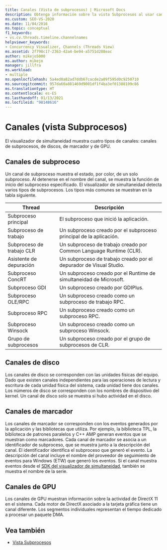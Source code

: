 ```yaml
---
title: Canales (Vista de subprocesos) | Microsoft Docs
description: Obtenga información sobre la vista Subprocesos al usar canales en el visualizador de simultaneidad de Visual Studio. Vea canales de subprocesos, canales de disco, canales de marcadores y canales de GPU.
ms.custom: SEO-VS-2020
ms.date: 11/04/2016
ms.topic: conceptual
f1_keywords:
- vs.cv.threads.timeline.channelnames
helpviewer_keywords:
- Concurrency Visualizer, Channels (Threads View)
ms.assetid: 2f798c17-2363-42a4-be94-a5751d208eac
author: mikejo5000
ms.author: mikejo
manager: jillfra
ms.workload:
- multiple
ms.openlocfilehash: 5a4ed0a82ad7ddb67cacde2a09f595d0c9250710
ms.sourcegitcommit: 957da60a881469d9001df1f4ba3ef01388109c86
ms.translationtype: HT
ms.contentlocale: es-ES
ms.lasthandoff: 01/13/2021
ms.locfileid: "98148616"
---
```

# <a name="channels-threads-view"></a>Canales (vista Subprocesos)
El visualizador de simultaneidad muestra cuatro tipos de canales: canales de subprocesos, de discos, de marcador y de GPU.

## <a name="thread-channels"></a>Canales de subproceso
 Un canal de subproceso muestra el estado, por color, de un solo subproceso. Al detenerse en el nombre del canal, se muestra la función de inicio del subproceso especificado. El visualizador de simultaneidad detecta varios tipos de subprocesos. Los tipos más comunes se muestran en la tabla siguiente.

|Thread|Descripción|
|-|-|
|Subproceso principal|El subproceso que inició la aplicación.|
|Subproceso de trabajo|Un subproceso creado por el subproceso principal de la aplicación.|
|Subproceso de trabajo CLR|Un subproceso de trabajo creado por Common Language Runtime (CLR).|
|Asistente de depuración|Un subproceso de trabajo creado por el depurador de Visual Studio.|
|Subproceso ConcRT|Un subproceso creado por el Runtime de simultaneidad de Microsoft.|
|Subproceso GDI|Un subproceso creado por GDIPlus.|
|Subproceso OLE/RPC|Un subproceso creado como un subproceso de trabajo RPC.|
|Subproceso RPC|Un subproceso creado como un subproceso RPC.|
|Subproceso Winsock|Un subproceso creado como un subproceso Winsock.|
|Grupo de subprocesos|Un subproceso creado por el grupo de subprocesos de CLR.|

## <a name="disk-channels"></a>Canales de disco
 Los canales de disco se corresponden con las unidades físicas del equipo. Dado que existen canales independientes para las operaciones de lectura y escritura de cada unidad física del sistema, cada unidad tiene dos canales. Los números de disco se corresponden con los nombres de dispositivo del kernel. Un canal de disco solo se muestra si hubo actividad en el disco.

## <a name="marker-channels"></a>Canales de marcador
 Los canales de marcador se corresponden con los eventos generados por la aplicación y las bibliotecas que utiliza. Por ejemplo, la biblioteca TPL, la biblioteca de patrones paralelos y C++ AMP generan eventos que se muestran como marcadores. Cada canal de marcador se asocia a un identificador de subproceso, que se muestra junto a la descripción del canal. El identificador identifica el subproceso que generó el evento. La descripción del canal incluye el nombre del proveedor de seguimiento de eventos para Windows (ETW) que generó los eventos. Si el canal muestra eventos desde el [SDK del visualizador de simultaneidad](../profiling/concurrency-visualizer-sdk.md), también se muestra el nombre de la serie.

## <a name="gpu-channels"></a>Canales de GPU
 Los canales de GPU muestran información sobre la actividad de DirectX 11 en el sistema.  Cada motor de DirectX asociado a la tarjeta gráfica tiene un canal diferente.  Los segmentos individuales representan el tiempo dedicado a procesar un paquete DMA.

## <a name="see-also"></a>Vea también
- [Vista Subprocesos](../profiling/threads-view-parallel-performance.md)